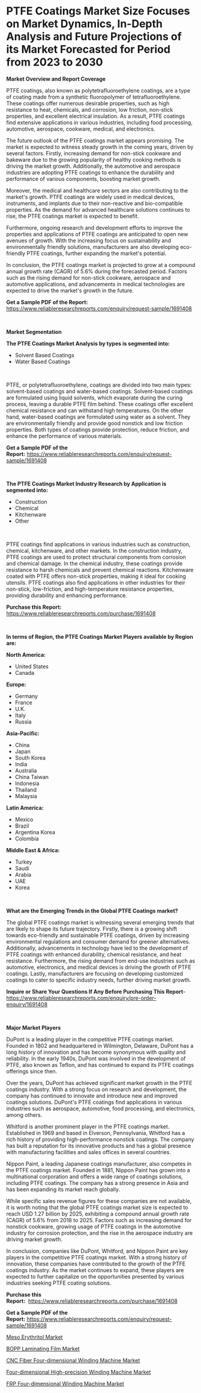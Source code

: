 <p><h1>PTFE Coatings Market Size Focuses on Market Dynamics, In-Depth Analysis and Future Projections of its Market Forecasted for Period from 2023 to 2030</h1></p><p><strong>Market Overview and Report Coverage</strong></p>
<p><p>PTFE coatings, also known as polytetrafluoroethylene coatings, are a type of coating made from a synthetic fluoropolymer of tetrafluoroethylene. These coatings offer numerous desirable properties, such as high resistance to heat, chemicals, and corrosion, low friction, non-stick properties, and excellent electrical insulation. As a result, PTFE coatings find extensive applications in various industries, including food processing, automotive, aerospace, cookware, medical, and electronics.</p><p>The future outlook of the PTFE coatings market appears promising. The market is expected to witness steady growth in the coming years, driven by several factors. Firstly, increasing demand for non-stick cookware and bakeware due to the growing popularity of healthy cooking methods is driving the market growth. Additionally, the automotive and aerospace industries are adopting PTFE coatings to enhance the durability and performance of various components, boosting market growth.</p><p>Moreover, the medical and healthcare sectors are also contributing to the market's growth. PTFE coatings are widely used in medical devices, instruments, and implants due to their non-reactive and bio-compatible properties. As the demand for advanced healthcare solutions continues to rise, the PTFE coatings market is expected to benefit.</p><p>Furthermore, ongoing research and development efforts to improve the properties and applications of PTFE coatings are anticipated to open new avenues of growth. With the increasing focus on sustainability and environmentally friendly solutions, manufacturers are also developing eco-friendly PTFE coatings, further expanding the market's potential.</p><p>In conclusion, the PTFE coatings market is projected to grow at a compound annual growth rate (CAGR) of 5.6% during the forecasted period. Factors such as the rising demand for non-stick cookware, aerospace and automotive applications, and advancements in medical technologies are expected to drive the market's growth in the future.</p></p>
<p><strong>Get a Sample PDF of the Report:</strong> <a href="https://www.reliableresearchreports.com/enquiry/request-sample/1691408">https://www.reliableresearchreports.com/enquiry/request-sample/1691408</a></p>
<p>&nbsp;</p>
<p><strong>Market Segmentation</strong></p>
<p><strong>The PTFE Coatings Market Analysis by types is segmented into:</strong></p>
<p><ul><li>Solvent Based Coatings</li><li>Water Based Coatings</li></ul></p>
<p>&nbsp;</p>
<p><p>PTFE, or polytetrafluoroethylene, coatings are divided into two main types: solvent-based coatings and water-based coatings. Solvent-based coatings are formulated using liquid solvents, which evaporate during the curing process, leaving a durable PTFE film behind. These coatings offer excellent chemical resistance and can withstand high temperatures. On the other hand, water-based coatings are formulated using water as a solvent. They are environmentally friendly and provide good nonstick and low friction properties. Both types of coatings provide protection, reduce friction, and enhance the performance of various materials.</p></p>
<p><strong>Get a Sample PDF of the Report:</strong>&nbsp;<a href="https://www.reliableresearchreports.com/enquiry/request-sample/1691408">https://www.reliableresearchreports.com/enquiry/request-sample/1691408</a></p>
<p>&nbsp;</p>
<p><strong>The PTFE Coatings Market Industry Research by Application is segmented into:</strong></p>
<p><ul><li>Construction</li><li>Chemical</li><li>Kitchenware</li><li>Other</li></ul></p>
<p>&nbsp;</p>
<p><p>PTFE coatings find applications in various industries such as construction, chemical, kitchenware, and other markets. In the construction industry, PTFE coatings are used to protect structural components from corrosion and chemical damage. In the chemical industry, these coatings provide resistance to harsh chemicals and prevent chemical reactions. Kitchenware coated with PTFE offers non-stick properties, making it ideal for cooking utensils. PTFE coatings also find applications in other industries for their non-stick, low-friction, and high-temperature resistance properties, providing durability and enhancing performance.</p></p>
<p><strong>Purchase this Report:</strong>&nbsp; <a href="https://www.reliableresearchreports.com/purchase/1691408">https://www.reliableresearchreports.com/purchase/1691408</a></p>
<p>&nbsp;</p>
<p><strong>In terms of Region, the PTFE Coatings Market Players available by Region are:</strong></p>
<p>
    <p> <strong> North America: </strong>
        <ul>
            <li>United States</li>
            <li>Canada</li>
        </ul>
        </p> 
    <p> <strong> Europe: </strong>
        <ul>
            <li>Germany</li>
            <li>France</li>
            <li>U.K.</li>
            <li>Italy</li>
            <li>Russia</li>
        </ul>
        </p> 
    <p> <strong> Asia-Pacific: </strong>
        <ul>
            <li>China</li>
            <li>Japan</li>
            <li>South Korea</li>
            <li>India</li>
            <li>Australia</li>
            <li>China Taiwan</li>
            <li>Indonesia</li>
            <li>Thailand</li>
            <li>Malaysia</li>
        </ul>
        </p> 
    <p> <strong> Latin America: </strong>
        <ul>
            <li>Mexico</li>
            <li>Brazil</li>
            <li>Argentina Korea</li>
            <li>Colombia</li>
        </ul>
        </p> 
    <p> <strong> Middle East & Africa: </strong>
        <ul>
            <li>Turkey</li>
            <li>Saudi</li>
            <li>Arabia</li>
            <li>UAE</li>
            <li>Korea</li>
        </ul>
    </p>
    </p>
<p>&nbsp;</p>
<p><strong>What are the Emerging Trends in the Global PTFE Coatings market?</strong></p>
<p><p>The global PTFE coatings market is witnessing several emerging trends that are likely to shape its future trajectory. Firstly, there is a growing shift towards eco-friendly and sustainable PTFE coatings, driven by increasing environmental regulations and consumer demand for greener alternatives. Additionally, advancements in technology have led to the development of PTFE coatings with enhanced durability, chemical resistance, and heat resistance. Furthermore, the rising demand from end-use industries such as automotive, electronics, and medical devices is driving the growth of PTFE coatings. Lastly, manufacturers are focusing on developing customized coatings to cater to specific industry needs, further driving market growth.</p></p>
<p><strong>Inquire or Share Your Questions If Any Before Purchasing This Report</strong>- <a href="https://www.reliableresearchreports.com/enquiry/pre-order-enquiry/1691408">https://www.reliableresearchreports.com/enquiry/pre-order-enquiry/1691408</a></p>
<p>&nbsp;</p>
<p><strong>Major Market Players</strong></p>
<p><p>DuPont is a leading player in the competitive PTFE coatings market. Founded in 1802 and headquartered in Wilmington, Delaware, DuPont has a long history of innovation and has become synonymous with quality and reliability. In the early 1940s, DuPont was involved in the development of PTFE, also known as Teflon, and has continued to expand its PTFE coatings offerings since then.</p><p>Over the years, DuPont has achieved significant market growth in the PTFE coatings industry. With a strong focus on research and development, the company has continued to innovate and introduce new and improved coatings solutions. DuPont's PTFE coatings find applications in various industries such as aerospace, automotive, food processing, and electronics, among others.</p><p>Whitford is another prominent player in the PTFE coatings market. Established in 1969 and based in Elverson, Pennsylvania, Whitford has a rich history of providing high-performance nonstick coatings. The company has built a reputation for its innovative products and has a global presence with manufacturing facilities and sales offices in several countries.</p><p>Nippon Paint, a leading Japanese coatings manufacturer, also competes in the PTFE coatings market. Founded in 1881, Nippon Paint has grown into a multinational corporation and offers a wide range of coatings solutions, including PTFE coatings. The company has a strong presence in Asia and has been expanding its market reach globally.</p><p>While specific sales revenue figures for these companies are not available, it is worth noting that the global PTFE coatings market size is expected to reach USD 1.27 billion by 2025, exhibiting a compound annual growth rate (CAGR) of 5.6% from 2018 to 2025. Factors such as increasing demand for nonstick cookware, growing usage of PTFE coatings in the automotive industry for corrosion protection, and the rise in the aerospace industry are driving market growth.</p><p>In conclusion, companies like DuPont, Whitford, and Nippon Paint are key players in the competitive PTFE coatings market. With a strong history of innovation, these companies have contributed to the growth of the PTFE coatings industry. As the market continues to expand, these players are expected to further capitalize on the opportunities presented by various industries seeking PTFE coating solutions.</p></p>
<p><strong>Purchase this Report:</strong>&nbsp;&nbsp;<a href="https://www.reliableresearchreports.com/purchase/1691408">https://www.reliableresearchreports.com/purchase/1691408</a></p>
<p></p>
<p><strong>Get a Sample PDF of the Report:</strong>&nbsp;<a href="https://www.reliableresearchreports.com/enquiry/request-sample/1691408">https://www.reliableresearchreports.com/enquiry/request-sample/1691408</a></p>
<p><p><a href="https://github.com/abdelrhmankishk22/Market-Research-Report-List-1/blob/main/meso-erythritol-market.md">Meso Erythritol Market</a></p><p><a href="https://github.com/maliyahmorrow6654/Market-Research-Report-List-1/blob/main/bopp-laminating-film-market.md">BOPP Laminating Film Market</a></p><p><a href="https://medium.com/@orinsmitham1985/cnc-fiber-four-dimensional-winding-machine-market-size-reveals-the-best-marketing-channels-in-f9f9af285a7f">CNC Fiber Four-dimensional Winding Machine Market</a></p><p><a href="https://medium.com/@jalenmurphy48/four-dimensional-high-precision-winding-machine-market-the-key-to-successful-business-strategy-54452612765c">Four-dimensional High-precision Winding Machine Market</a></p><p><a href="https://medium.com/@grayceyundt1913/frp-four-dimensional-winding-machine-market-furnishes-information-on-market-share-market-trends-ee767465d696">FRP Four-dimensional Winding Machine Market</a></p></p>